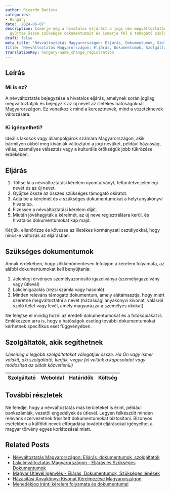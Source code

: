 ```yaml
---
author: Ricardo Batista
categories:
- Hungary
date: '2024-06-07'
description: Ismerje meg a hivatalos eljárást a jogi név megváltoztatásához Magyarországon,
  gyűjtse össze szükséges dokumentumait és ismerje fel a támogató szolgáltatókat.
draft: false
meta_title: 'Névváltoztatás Magyarországon: Eljárás, Dokumentumok, Szolgáltatók'
title: 'Névváltoztatás Magyarországon: Eljárás, Dokumentumok, Szolgáltatók'
translationKey: hungary-name_change_registration
---
```



## Leírás
### Mi is ez?
A névváltoztatás bejegyzése a hivatalos eljárás, amelynek során jogilag megváltoztatják és bejegyzik az új nevet az illetékes hatóságoknál Magyarországon. Ez vonatkozik mind a keresztnevek, mind a vezetéknevek változására.

### Ki igényelheti?
Ideális lakosok vagy állampolgárok számára Magyarországon, akik bármilyen okból meg kívánják változtatni a jogi nevüket, például házasság, válás, személyes választás vagy a kulturális örökségük jobb tükrözése érdekében.

## Eljárás
1. Töltse ki a névváltoztatási kérelem nyomtatványt, feltüntetve jelenlegi nevét és az új nevet.
2. Gyűjtse össze az összes szükséges támogató okiratot.
3. Adja be a kérelmét és a szükséges dokumentumokat a helyi anyakönyvi hivatalba.
4. Fizessen a névváltoztatási kérelem díját.
5. Miután jóváhagyták a kérelmét, az új neve regisztrálásra kerül, és hivatalos dokumentumokat kap majd.

Kérjük, ellenőrizze és kövesse az illetékes kormányzati osztályokkal, hogy nincs-e változás az eljárásban.

## Szükséges dokumentumok
Annak érdekében, hogy zökkenőmentesen lefolyjon a kérelem folyamata, az alábbi dokumentumokat kell benyújtania:
1. Jelenlegi érvényes személyazonosító igazolványa (személyigazolvány vagy útlevél)
2. Lakcímigazolás (rezsi számla vagy hasonló)
3. Minden releváns támogató dokumentum, amely alátámasztja, hogy miért szeretné megváltoztatni a nevét (házassági anyakönyvi kivonat, válásról szóló ítélet vagy levél, amely magyarázza a személyes okokat)

Ne felejtse el mindig hozni az eredeti dokumentumokat és a fotókópiákat is. Emlékezzen arra is, hogy a hatóságok esetleg további dokumentumokat kérhetnek specifikus eset függvényében.

## Szolgáltatók, akik segíthetnek
_(Jelenleg a legjobb szolgáltatókat válogatjuk össze. Ha Ön vagy ismer valakit, aki szolgáltató, kérjük, vegye fel velünk a kapcsolatot vagy módosítsa az oldalt közvetlenül)_

| Szolgáltató     |     Weboldal    |     Határidők    |       Költség     |
| --------------- | --------------- |  :-------------: | :-------------: |

## További részletek
Ne feledje, hogy a névváltoztatás más területeket is érint, például bankszámlák, vezetői engedélyek és útlevél. Legyen felkészült minden releváns szervezetnek frissített dokumentumokat biztosítani. Bizonyos esetekben a külföldi nevek elfogadása további eljárásokat igényelhet a magyar törvény egyes korlátozásai miatt.


## Related Posts

- [Névváltoztatás Magyarországon: Eljárás, dokumentumok, szolgáltatók](https://tramitit.com/hu/guides/hungary/csaladi_nev_megvaltoztatasa/)
- [Lakcímváltoztatás Magyarországon - Eljárás és Szükséges Dokumentumok](https://tramitit.com/hu/guides/hungary/lakohely_bejelentese/)
- [Magyar Útlevél Igénylés - Eljárás, Dokumentumok, Szükséges lépések](https://tramitit.com/hu/guides/hungary/utlevel_igenylese/)
- [Házasítási Anyakönyvi Kivonat Kérelmezése Magyarországon](https://tramitit.com/hu/guides/hungary/hazassagi_anyakonyvi_kivonat_igenylese/)
- [Menedékjog iránti kérelem folyamata és dokumentumai](https://tramitit.com/hu/guides/hungary/menekultstatusz_kerese/)